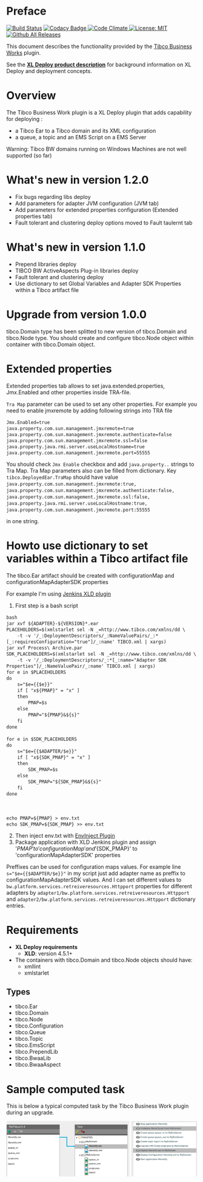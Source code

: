 
# Preface #

[![Build Status][xld-tibcobw-plugin-travis-image]][xld-tibcobw-plugin-travis-url]
[![Codacy Badge][xld-tibcobw-plugin-codacy-image] ][xld-tibcobw-plugin-codacy-url]
[![Code Climate][xld-tibcobw-plugin-code-climate-image] ][xld-tibcobw-plugin-code-climate-url]
[![License: MIT][xld-tibcobw-plugin-license-image] ][xld-tibcobw-plugin-license-url]
[![Github All Releases][xld-tibcobw-plugin-downloads-image] ]()


[xld-tibcobw-plugin-travis-image]: https://travis-ci.org/xebialabs-community/xld-tibcobw-plugin.svg?branch=master
[xld-tibcobw-plugin-travis-url]: https://travis-ci.org/xebialabs-community/xld-tibcobw-plugin
[xld-tibcobw-plugin-codacy-image]: https://api.codacy.com/project/badge/Grade/01effb612c17493882e93f00a4e8b94f
[xld-tibcobw-plugin-codacy-url]: https://www.codacy.com/app/joris-dewinne/xld-tibcobw-plugin
[xld-tibcobw-plugin-code-climate-image]: https://api.codeclimate.com/v1/badges/26be10b38437ae259be0/maintainability
[xld-tibcobw-plugin-code-climate-url]: https://codeclimate.com/github/xebialabs-community/xld-tibcobw-plugin/maintainability
[xld-tibcobw-plugin-license-image]: https://img.shields.io/badge/License-MIT-yellow.svg
[xld-tibcobw-plugin-license-url]: https://opensource.org/licenses/MIT
[xld-tibcobw-plugin-downloads-image]: https://img.shields.io/github/downloads/xebialabs-community/xld-tibcobw-plugin/total.svg


This document describes the functionality provided by the [Tibco Business Works](http://www.tibco.com/products/automation/application-integration/activematrix-businessworks) plugin.

See the [**XL Deploy product description**](https://docs.xebialabs.com/xl-deploy/) for background information on XL Deploy and deployment concepts.

# Overview #

The Tibco Business Work plugin is a XL Deploy plugin that adds capability for deploying  :

* a Tibco Ear to a Tibco domain and its XML configuration
* a queue, a topic and an EMS Script on a EMS Server

Warning: Tibco BW domains running on Windows Machines are not well supported (so far)

# What's new in version 1.2.0 #

* Fix bugs regarding libs deploy
* Add parameters for adapter JVM configuration (JVM tab)
* Add parameters for extended properties configuration (Extended properties tab)
* Fault tolerant and clustering deploy options moved to Fault taulernt tab


# What's new in version 1.1.0 #

* Prepend libraries deploy
* TIBCO BW ActiveAspects Plug-in libraries deploy
* Fault tolerant and clustering deploy
* Use dictionary to set Global Variables and Adapter SDK Properties within a Tibco artifact file

# Upgrade from version 1.0.0 #

tibco.Domain type has been splitted to new version of tibco.Domain and tibco.Node type. You should create and configure tibco.Node object within container with tibco.Domain object.

# Extended properties

Extended properties tab allows to set java.extended.properties, Jmx.Enabled and other properties inside TRA-file.

`Tra Map` parameter can be used to set any other properties. For example you need to enable jmxremote by adding following strings into TRA file

```
Jmx.Enabled=true
java.property.com.sun.management.jmxremote=true
java.property.com.sun.management.jmxremote.authenticate=false
java.property.com.sun.management.jmxremote.ssl=false
java.property.java.rmi.server.useLocalHostname=true
java.property.com.sun.management.jmxremote.port=55555
```

You should check `Jmx Enable` checkbox and add `java.property..` strings to Tra Map. Tra Map parameters also can be filled from dictionary. Key `tibco.DeployedEar.TraMap` should have value  `java.property.com.sun.management.jmxremote:true, java.property.com.sun.management.jmxremote.authenticate:false, java.property.com.sun.management.jmxremote.ssl:false, java.property.java.rmi.server.useLocalHostname:true, java.property.com.sun.management.jmxremote.port:55555`

in one string.

# Howto use dictionary to set variables within a Tibco artifact file

The tibco.Ear artifact should be created with configurationMap and configurationMapAdapterSDK properties


For example I'm using [Jenkins XLD plugin](https://wiki.jenkins-ci.org/display/JENKINS/XL+Deploy+Plugin)

1. First step is a bash script
```
bash
jar xvf ${ADAPTER}-${VERSION}*.ear
PLACEHOLDERS=$(xmlstarlet sel -N _=http://www.tibco.com/xmlns/dd \
    -t -v '/_:DeploymentDescriptors/_:NameValuePairs/_:*[_:requiresConfiguration="true"]/_:name' TIBCO.xml | xargs)
jar xvf Process\ Archive.par
SDK_PLACEHOLDERS=$(xmlstarlet sel -N _=http://www.tibco.com/xmlns/dd \
    -t -v '/_:DeploymentDescriptors/_:*[_:name="Adapter SDK Properties"]/_:NameValuePair/_:name' TIBCO.xml | xargs)
for e in $PLACEHOLDERS
do
    s="$e={{$e}}"
    if [ "x${PMAP}" = "x" ]
    then
        PMAP=$s
    else
        PMAP="${PMAP}&${s}"
    fi
done

for e in $SDK_PLACEHOLDERS
do
    s="$e={{$ADAPTER/$e}}"
    if [ "x${SDK_PMAP}" = "x" ]
    then
        SDK_PMAP=$s
    else
        SDK_PMAP="${SDK_PMAP}&${s}"
    fi
done



echo PMAP=${PMAP} > env.txt
echo SDK_PMAP=${SDK_PMAP} >> env.txt
```

2. Then inject env.txt with [EnvInject Plugin](https://wiki.jenkins-ci.org/display/JENKINS/EnvInject+Plugin)
3. Package application with XLD Jenkins plugin and assign '${PMAP}' to 'configurationMap' and '${SDK_PMAP}' to 'configurationMapAdapterSDK' properties


Preffixes can be used for configuration maps values. For example line `s="$e={{$ADAPTER/$e}}"` in my script just add adapter name as preffix to configurationMapAdapterSDK values.
And I can set different values to `bw.platform.services.retreiveresources.Httpport` properties for different adapters by `adapter1/bw.platform.services.retreiveresources.Httpport` and `adapter2/bw.platform.services.retreiveresources.Httpport` dictionary entries.


# Requirements #

* **XL Deploy requirements**
	* **XLD**: version 4.5.1+
* The containers with tibco.Domain and tibco.Node objects should have:
	* xmllint 
	* xmlstarlet

## Types ##

+ tibco.Ear
+ tibco.Domain
+ tibco.Node
+ tibco.Configuration
+ tibco.Queue
+ tibco.Topic
+ tibco.EmsScript
+ tibco.PrependLib
+ tibco.BwaaLib
+ tibco.BwaaAspect


# Sample computed task #

This is below a typical computed task by the Tibco Business Work plugin during an upgrade.

![Deployment task](images/update-task.png)
